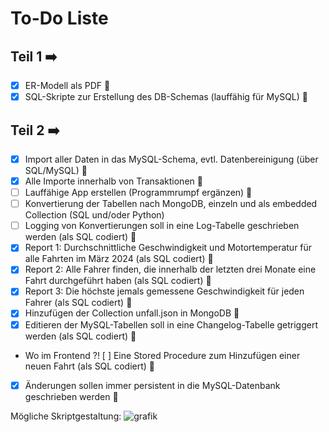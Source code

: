 # To-Do Liste

## Teil 1 ➡️

- [x] ER-Modell als PDF 🔴
- [x] SQL-Skripte zur Erstellung des DB-Schemas (lauffähig für MySQL) 🔴

## Teil 2 ➡️

- [x] Import aller Daten in das MySQL-Schema, evtl. Datenbereinigung (über SQL/MySQL) 🔴
- [x] Alle Importe innerhalb von Transaktionen 🔴
- [ ] Lauffähige App erstellen (Programmrumpf ergänzen) 🔴
- [ ] Konvertierung der Tabellen nach MongoDB, einzeln und als embedded Collection (SQL und/oder Python)
- [ ] Logging von Konvertierungen soll in eine Log-Tabelle geschrieben werden (als SQL codiert) 🔴
- [x] Report 1: Durchschnittliche Geschwindigkeit und Motortemperatur für alle Fahrten im März 2024 (als SQL codiert) 🔴
- [x] Report 2: Alle Fahrer finden, die innerhalb der letzten drei Monate eine Fahrt durchgeführt haben (als SQL codiert) 🔴
- [x] Report 3: Die höchste jemals gemessene Geschwindigkeit für jeden Fahrer (als SQL codiert) 🔴
- [x] Hinzufügen der Collection unfall.json in MongoDB 🔴
- [x] Editieren der MySQL-Tabellen soll in eine Changelog-Tabelle getriggert werden (als SQL codiert) 🔴
- Wo im Frontend ?! [ ] Eine Stored Procedure zum Hinzufügen einer neuen Fahrt (als SQL codiert) 🔴 
- [x] Änderungen sollen immer persistent in die MySQL-Datenbank geschrieben werden 🔴

Mögliche Skriptgestaltung:
![grafik](https://github.com/user-attachments/assets/91f65873-4036-46ca-bb5a-86627f044b53)

